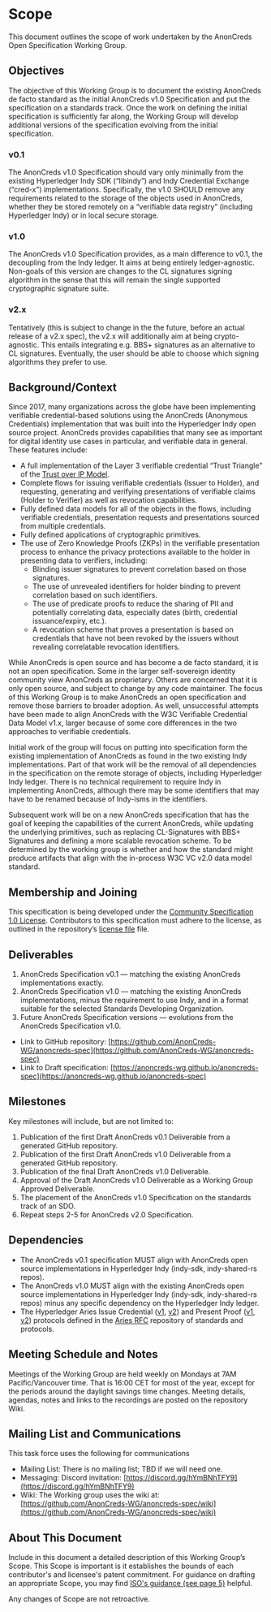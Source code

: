 # Scope

This document outlines the scope of work undertaken by the AnonCreds Open Specification Working Group.

## Objectives

The objective of this Working Group is to document the existing AnonCreds de facto standard as the initial AnonCreds v1.0 Specification and put the specification on a standards track. Once the work on defining the initial specification is sufficiently far along, the Working Group will develop additional versions of the specification evolving from the initial specification.

### v0.1

The AnonCreds v1.0 Specification should vary only minimally from the existing Hyperledger Indy SDK (“libindy”) and Indy Credential Exchange (“cred-x”) implementations. Specifically, the v1.0 SHOULD remove any requirements related to the storage of the objects used in AnonCreds, whether they be stored remotely on a “verifiable data registry” (including Hyperledger Indy) or in local secure storage.

### v1.0

The AnonCreds v1.0 Specification provides, as a main difference to v0.1, the decoupling from the Indy ledger. It aims at being entirely ledger-agnostic. Non-goals of this version are changes to the CL signatures signing algorithm in the sense that this will remain the single supported cryptographic signature suite.

### v2.x

Tentatively (this is subject to change in the the future, before an actual release of a v2.x spec), the v2.x will additionally aim at being crypto-agnostic. This entails integrating e.g. BBS+ signatures as an alternative to CL signatures. Eventually, the user should be able to choose which signing algorithms they prefer to use.

## Background/Context

Since 2017, many organizations across the globe have been implementing verifiable credential-based solutions using the AnonCreds (Anonymous Credentials) implementation that was built into the Hyperledger Indy open source project. AnonCreds provides capabilities that many see as important for digital identity use cases in particular, and verifiable data in general. These features include:

- A full implementation of the Layer 3 verifiable credential “Trust Triangle” of the [Trust over IP Model](https://trustoverip.org/wp-content/toip-model/).
- Complete flows for issuing verifiable credentials (Issuer to Holder), and requesting, generating and verifying presentations of verifiable claims (Holder to Verifier) as well as revocation capabilities.
- Fully defined data models for all of the objects in the flows, including verifiable credentials, presentation requests and presentations sourced from multiple credentials.
- Fully defined applications of cryptographic primitives.
- The use of Zero Knowledge Proofs (ZKPs) in the verifiable presentation process to enhance the privacy protections available to the holder in presenting data to verifiers, including:
  - Blinding issuer signatures to prevent correlation based on those signatures.
  - The use of unrevealed identifiers for holder binding to prevent correlation based on such identifiers.
  - The use of predicate proofs to reduce the sharing of PII and potentially correlating data, especially dates (birth, credential issuance/expiry, etc.).
  - A revocation scheme that proves a presentation is based on credentials that have not been revoked by the issuers without revealing correlatable revocation identifiers.

While AnonCreds is open source and has become a de facto standard, it is not an open specification. Some in the larger self-sovereign identity community view AnonCreds as proprietary. Others are concerned that it is only open source, and subject to change by any code maintainer. The focus of this Working Group is to make AnonCreds an open specification and remove those barriers to broader adoption. As well, unsuccessful attempts have been made to align AnonCreds with the W3C Verifiable Credential Data Model v1.x, larger because of some core differences in the two approaches to verifiable credentials.

Initial work of the group will focus on putting into specification form the existing implementation of AnonCreds as found in the two existing Indy implementations. Part of that work will be the removal of all dependencies in the specification on the remote storage of objects, including Hyperledger Indy ledger. There is no technical requirement to require Indy in implementing AnonCreds, although there may be some identifiers that may have to be renamed because of Indy-isms in the identifiers.

Subsequent work will be on a new AnonCreds specification that has the goal of keeping the capabilities of the current AnonCreds, while updating the underlying primitives, such as replacing CL-Signatures with BBS+ Signatures and defining a more scalable revocation scheme. To be determined by the working group is whether and how the standard might produce artifacts that align with the in-process W3C VC v2.0 data model standard.

## Membership and Joining

This specification is being developed under the [Community Specification 1.0 License](https://github.com/CommunitySpecification/1.0/1._Community_Specification_License-v1.md). Contributors to this specification must adhere to the license, as outlined in the repository’s [license file](/4._License.md) file.

## Deliverables

1. AnonCreds Specification v0.1 — matching the existing AnonCreds implementations exactly.
2. AnonCreds Specification v1.0 — matching the existing AnonCreds implementations, minus the requirement to use Indy, and in a format suitable for the selected Standards Developing Organization.
3. Future AnonCreds Specification versions — evolutions from the AnonCreds Specification v1.0.

- Link to GitHub repository: [https://github.com/AnonCreds-WG/anoncreds-spec](https://github.com/AnonCreds-WG/anoncreds-spec)
- Link to Draft specification: [https://anoncreds-wg.github.io/anoncreds-spec](https://anoncreds-wg.github.io/anoncreds-spec)

## Milestones

Key milestones will include, but are not limited to:

1. Publication of the first Draft AnonCreds v0.1 Deliverable from a generated GitHub repository.
2. Publication of the first Draft AnonCreds v1.0 Deliverable from a generated GitHub repository.
3. Publication of the final Draft AnonCreds v1.0 Deliverable.
4. Approval of the Draft AnonCreds v1.0 Deliverable as a Working Group Approved Deliverable.
5. The placement of the AnonCreds v1.0 Specification on the standards track of an SDO.
6. Repeat steps 2-5 for AnonCreds v2.0 Specification.

## Dependencies

- The AnonCreds v0.1 specification MUST align with AnonCreds open source implementations in Hyperledger Indy (indy-sdk, indy-shared-rs repos).
- The AnonCreds v1.0 MUST align with the existing AnonCreds open source implementations in Hyperledger Indy (indy-sdk, indy-shared-rs repos) minus any specific dependency on the Hyperledger Indy ledger.
- The Hyperledger Aries Issue Credential ([v1](https://github.com/hyperledger/aries-rfcs/blob/main/features/0036-issue-credential/README.md), [v2](https://github.com/hyperledger/aries-rfcs/blob/master/features/0453-issue-credential-v2/README.md)) and Present Proof ([v1](https://github.com/hyperledger/aries-rfcs/blob/master/features/0037-present-proof/README.md), [v2](https://github.com/hyperledger/aries-rfcs/blob/main/features/0454-present-proof-v2/README.md)) protocols defined in the [Aries RFC](https://github.com/hyperledger/aries-rfcs) repository of standards and protocols.

## Meeting Schedule and Notes

Meetings of the Working Group are held weekly on Mondays at 7AM Pacific/Vancouver time. That is 16:00 CET for most of the year, except for the periods around the daylight savings time changes. Meeting details, agendas, notes and links to the recordings are posted on the repository Wiki.

## Mailing List and Communications

This task force uses the following for communications

- Mailing List: There is no mailing list; TBD if we will need one.
- Messaging: Discord invitation: [https://discord.gg/hYmBNhTFY9](https://discord.gg/hYmBNhTFY9)
- Wiki: The Working group uses the wiki at: [https://github.com/AnonCreds-WG/anoncreds-spec/wiki](https://github.com/AnonCreds-WG/anoncreds-spec/wiki)

## About This Document

Include in this document a detailed description of this Working Group’s Scope.
This Scope is important is it establishes the bounds of each contributor's and
licensee's patent commitment. For guidance on drafting an appropriate Scope, you
may find [ISO's guidance (see page 5)](https://www.iso.org/files/live/sites/isoorg/files/developing_standards/docs/en/how-to-write-standards.pdf "ISO How To Write Standards Guide") helpful.

Any changes of Scope are not retroactive.
